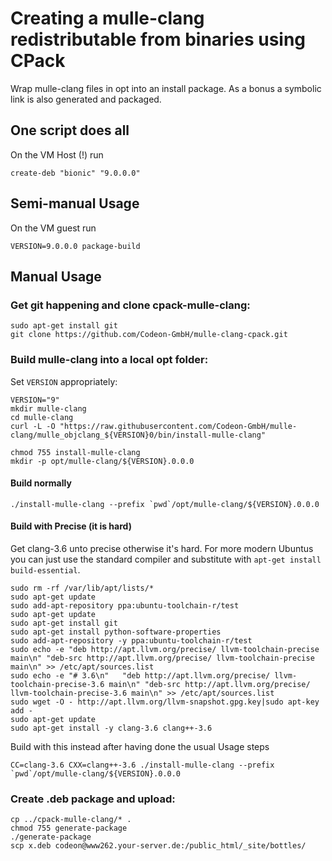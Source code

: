 # Creating a mulle-clang redistributable from binaries using CPack

Wrap mulle-clang files in opt into an install package.
As a bonus a symbolic link is also generated and packaged.


## One script does all

On the VM Host (!) run

```
create-deb "bionic" "9.0.0.0"
```


## Semi-manual Usage

On the VM guest run

```
VERSION=9.0.0.0 package-build
```


## Manual Usage

### Get git happening and clone cpack-mulle-clang:

```
sudo apt-get install git
git clone https://github.com/Codeon-GmbH/mulle-clang-cpack.git
```

### Build mulle-clang into a local opt folder:

Set `VERSION` appropriately:

```
VERSION="9"
mkdir mulle-clang
cd mulle-clang
curl -L -O "https://raw.githubusercontent.com/Codeon-GmbH/mulle-clang/mulle_objclang_${VERSION}0/bin/install-mulle-clang"

chmod 755 install-mulle-clang
mkdir -p opt/mulle-clang/${VERSION}.0.0.0
```

####  Build normally

```
./install-mulle-clang --prefix `pwd`/opt/mulle-clang/${VERSION}.0.0.0
```

####  Build with Precise (it is hard)


Get clang-3.6 unto precise otherwise it's hard. For more modern
Ubuntus you can just use the standard compiler and substitute
with `apt-get install build-essential`.


```
sudo rm -rf /var/lib/apt/lists/*
sudo apt-get update
sudo add-apt-repository ppa:ubuntu-toolchain-r/test
sudo apt-get update
sudo apt-get install git
sudo apt-get install python-software-properties
sudo add-apt-repository -y ppa:ubuntu-toolchain-r/test
sudo echo -e "deb http://apt.llvm.org/precise/ llvm-toolchain-precise main\n" "deb-src http://apt.llvm.org/precise/ llvm-toolchain-precise main\n" >> /etc/apt/sources.list
sudo echo -e "# 3.6\n"   "deb http://apt.llvm.org/precise/ llvm-toolchain-precise-3.6 main\n" "deb-src http://apt.llvm.org/precise/ llvm-toolchain-precise-3.6 main\n" >> /etc/apt/sources.list
sudo wget -O - http://apt.llvm.org/llvm-snapshot.gpg.key|sudo apt-key add -
sudo apt-get update
sudo apt-get install -y clang-3.6 clang++-3.6
```

Build with this instead after having done the usual Usage steps

```
CC=clang-3.6 CXX=clang++-3.6 ./install-mulle-clang --prefix `pwd`/opt/mulle-clang/${VERSION}.0.0.0
```

### Create .deb package and upload:

```
cp ../cpack-mulle-clang/* .
chmod 755 generate-package
./generate-package
scp x.deb codeon@www262.your-server.de:/public_html/_site/bottles/
```
